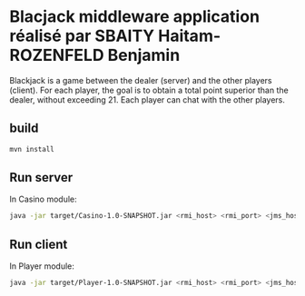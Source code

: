 # Blacjack middleware application réalisé par SBAITY Haitam-ROZENFELD Benjamin

Blackjack is a game between the dealer (server) and the other players (client). For each player, the goal is to obtain a total point superior than the dealer, without exceeding 21.
Each player can chat with the other players.


## build
```bash
mvn install
```

## Run server

In Casino module:
```bash
java -jar target/Casino-1.0-SNAPSHOT.jar <rmi_host> <rmi_port> <jms_host> <jms_port>
```

## Run client

In Player module:
```bash
java -jar target/Player-1.0-SNAPSHOT.jar <rmi_host> <rmi_port> <jms_host> <jms_port> <name>
```
